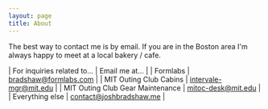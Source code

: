 ```yaml
---
layout: page
title: About
---
```


The best way to contact me is by email. If you are in the Boston area I'm always happy to meet at a local bakery / cafe.

| For inquiries related to... | Email me at... |
| Formlabs | bradshaw@formlabs.com |
| MIT Outing Club Cabins | intervale-mgr@mit.edu |
| MIT Outing Club Gear Maintenance | mitoc-desk@mit.edu |
| Everything else | contact@joshbradshaw.me |
